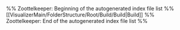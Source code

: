 %% Zoottelkeeper: Beginning of the autogenerated index file list  %%
 [[VisualizerMain/FolderStructure/Root/Build/Build|Build]]
%% Zoottelkeeper: End of the autogenerated index file list  %%

